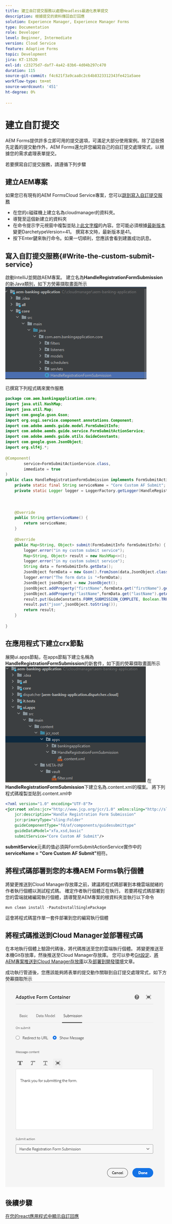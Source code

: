 ```yaml
---
title: 建立自訂提交服務以處理Headless最適化表單提交
description: 根據提交的資料傳回自訂回應
solution: Experience Manager, Experience Manager Forms
type: Documentation
role: Developer
level: Beginner, Intermediate
version: Cloud Service
feature: Adaptive Forms
topic: Development
jira: KT-13520
exl-id: c23275d7-daf7-4a42-83b6-4d04b297c470
duration: 115
source-git-commit: f4c621f3a9caa8c2c64b8323312343fe421a5aee
workflow-type: tm+mt
source-wordcount: '451'
ht-degree: 0%

---
```


# 建立自訂提交

AEM Forms提供許多立即可用的提交選項，可滿足大部分使用案例。除了這些預先定義的提交動作外，AEM Forms還允許您編寫自己的自訂提交處理常式，以根據您的需求處理表單提交。

若要撰寫自訂提交服務，請遵循下列步驟

## 建立AEM專案

如果您已有現有的AEM FormsCloud Service專案，您可以[跳到寫入自訂提交服務](#Write-the-custom-submit-service)

* 在您的c磁碟機上建立名為cloudmanager的資料夾。
* 導覽至這個新建立的資料夾
* 在命令提示字元視窗中複製並貼上[此文字檔](./assets/creating-maven-project.txt)的內容。您可能必須根據[最新版本](https://github.com/adobe/aem-project-archetype/releases)變更DarchetypeVersion=41。 撰寫本文時，最新版本是41。
* 按下Enter鍵來執行命令。如果一切順利，您應該會看到建置成功訊息。

## 寫入自訂提交服務{#Write-the-custom-submit-service}

啟動IntelliJ並開啟AEM專案。 建立名為&#x200B;**HandleRegistrationFormSubmission**的新Java類別，如下方熒幕擷取畫面所示
![自訂送出服務](./assets/custom-submit-service.png)

已撰寫下列程式碼來實作服務

```java
package com.aem.bankingapplication.core;
import java.util.HashMap;
import java.util.Map;
import com.google.gson.Gson;
import org.osgi.service.component.annotations.Component;
import com.adobe.aemds.guide.model.FormSubmitInfo;
import com.adobe.aemds.guide.service.FormSubmitActionService;
import com.adobe.aemds.guide.utils.GuideConstants;
import com.google.gson.JsonObject;
import org.slf4j.*;

@Component(
        service=FormSubmitActionService.class,
        immediate = true
)
public class HandleRegistrationFormSubmission implements FormSubmitActionService {
    private static final String serviceName = "Core Custom AF Submit";
    private static Logger logger = LoggerFactory.getLogger(HandleRegistrationFormSubmission.class);



    @Override
    public String getServiceName() {
        return serviceName;
    }

    @Override
    public Map<String, Object> submit(FormSubmitInfo formSubmitInfo) {
        logger.error("in my custom submit service");
        Map<String, Object> result = new HashMap<>();
        logger.error("in my custom submit service");
        String data = formSubmitInfo.getData();
        JsonObject formData = new Gson().fromJson(data,JsonObject.class);
        logger.error("The form data is "+formData);
        JsonObject jsonObject = new JsonObject();
        jsonObject.addProperty("firstName",formData.get("firstName").getAsString());
        jsonObject.addProperty("lastName",formData.get("lastName").getAsString());
        result.put(GuideConstants.FORM_SUBMISSION_COMPLETE, Boolean.TRUE);
        result.put("json",jsonObject.toString());
        return result;
    }

}
```

## 在應用程式下建立crx節點

展開ui.apps節點，在apps節點下建立名稱為&#x200B;**HandleRegistrationFormSubmission**的新套件，如下面的熒幕擷取畫面所示
![crx-node](./assets/crx-node.png)
在**HandleRegistrationFormSubmission**&#x200B;下建立名為.content.xml的檔案。 將下列程式碼複製並貼到.content.xml中

```xml
<?xml version="1.0" encoding="UTF-8"?>
<jcr:root xmlns:jcr="http://www.jcp.org/jcr/1.0" xmlns:sling="http://sling.apache.org/jcr/sling/1.0"
    jcr:description="Handle Registration Form Submission"
    jcr:primaryType="sling:Folder"
    guideComponentType="fd/af/components/guidesubmittype"
    guideDataModel="xfa,xsd,basic"
    submitService="Core Custom AF Submit"/>
```

**submitService**&#x200B;元素的值必須與FormSubmitActionService實作中的&#x200B;**serviceName = &quot;Core Custom AF Submit&quot;**&#x200B;相符。

## 將程式碼部署到您的本機AEM Forms執行個體

將變更推送到Cloud Manager存放庫之前，建議將程式碼部署到本機雲端就緒的作者執行個體以測試程式碼。 確定作者執行個體正在執行。
若要將程式碼部署到您的雲端就緒編寫執行個體，請導覽至AEM專案的根資料夾並執行以下命令

```
mvn clean install -PautoInstallSinglePackage
```

這會將程式碼當作單一套件部署到您的編寫執行個體

## 將程式碼推送到Cloud Manager並部署程式碼

在本地執行個體上驗證代碼後，將代碼推送至您的雲端執行個體。
將變更推送至本機Git存放庫，然後推送至Cloud Manager存放庫。 您可以參考[Git設定](https://experienceleague.adobe.com/docs/experience-manager-learn/cloud-service/forms/developing-for-cloud-service/setup-git.html)、[將AEM專案推送到Cloud Manager存放庫](https://experienceleague.adobe.com/docs/experience-manager-learn/cloud-service/forms/developing-for-cloud-service/push-project-to-cloud-manager-git.html)以及[部署到開發環境](https://experienceleague.adobe.com/docs/experience-manager-learn/cloud-service/forms/developing-for-cloud-service/deploy-to-dev-environment.html)文章。

成功執行管道後，您應該能夠將表單的提交動作關聯到自訂提交處理常式，如下方熒幕擷取所示
![送出動作](./assets/configure-submit-action.png)

## 後續步驟

[在您的react應用程式中顯示自訂回應](./handle-response-react-app.md)

